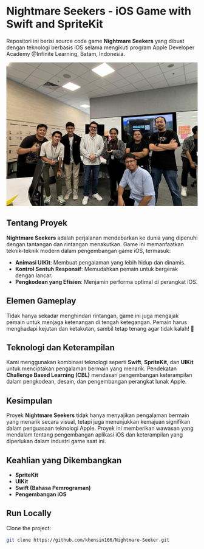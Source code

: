 # Nightmare Seekers - iOS Game with Swift and SpriteKit

Repositori ini berisi source code game **Nightmare Seekers** yang dibuat dengan teknologi berbasis iOS selama mengikuti program Apple Developer Academy @Infinite Learning, Batam, Indonesia.


![Gambar 4](pict4.jpg)

## Tentang Proyek

**Nightmare Seekers** adalah perjalanan mendebarkan ke dunia yang dipenuhi dengan tantangan dan rintangan menakutkan. Game ini memanfaatkan teknik-teknik modern dalam pengembangan game iOS, termasuk:

- **Animasi UIKit**: Membuat pengalaman yang lebih hidup dan dinamis.
- **Kontrol Sentuh Responsif**: Memudahkan pemain untuk bergerak dengan lancar.
- **Pengkodean yang Efisien**: Menjamin performa optimal di perangkat iOS.

## Elemen Gameplay

Tidak hanya sekadar menghindari rintangan, game ini juga mengajak pemain untuk menjaga ketenangan di tengah ketegangan. Pemain harus menghadapi kejutan dan ketakutan, sambil tetap tenang agar tidak kalah! 💪

## Teknologi dan Keterampilan

Kami menggunakan kombinasi teknologi seperti **Swift**, **SpriteKit**, dan **UIKit** untuk menciptakan pengalaman bermain yang menarik. Pendekatan **Challenge Based Learning (CBL)** mendasari pengembangan keterampilan dalam pengkodean, desain, dan pengembangan perangkat lunak Apple.

## Kesimpulan

Proyek **Nightmare Seekers** tidak hanya menyajikan pengalaman bermain yang menarik secara visual, tetapi juga menunjukkan kemajuan signifikan dalam penguasaan teknologi Apple. Proyek ini memberikan wawasan yang mendalam tentang pengembangan aplikasi iOS dan keterampilan yang diperlukan dalam industri game saat ini.

## Keahlian yang Dikembangkan

- **SpriteKit**
- **UIKit**
- **Swift (Bahasa Pemrograman)**
- **Pengembangan iOS**

## Run Locally

Clone the project:

```bash
git clone https://github.com/khensin166/Nightmare-Seeker.git
